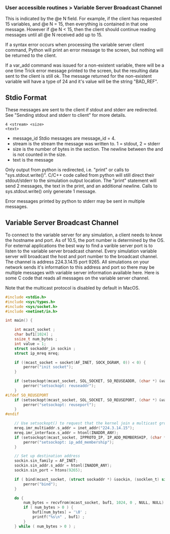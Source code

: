 ### User accessible routines > Variable Server Broadcast Channel

  This is indicated by
the @e N field.  For example, if the client has requested 15 variables, and @e N = 15, then
everything is contained in that one message.  However if @e N < 15, then the client should
continue reading messages until all @e N received add up to 15.

If a syntax error occurs when processing the variable server client command, Python will print
an error message to the screen, but nothing will be returned to the client.

If a var_add command was issued for a non-existent variable, there will be a one time Trick error
message printed to the screen, but the resulting data sent to the client is still ok. The message
returned for the non-existent variable will have a type of 24 and it's value will be the string "BAD_REF".

## Stdio Format

These messages are sent to the client if stdout and stderr are redirected. See "Sending stdout
and stderr to client" for more details.

```
4 <stream> <size>
<text>
```

- message_id Stdio messages are message_id = 4.
- stream is the stream the message was written to.  1 = stdout, 2 = stderr
- size is the number of bytes in the <text> section.  The newline between the <size> and <text>
is not counted in the size.
- text is the message

Only output from python is redirected, i.e. "print" or calls to "sys.stdout.write()".  C/C++ code
called from python will still direct their stdout/stderr to the simulation output location.
The "print" statement will send 2 messages, the text in the print, and an additional newline.
Calls to sys.stdout.write() only generate 1 message.

Error messages printed by python to stderr may be sent in multiple messages.

## Variable Server Broadcast Channel

To connect to the variable server for any simulation, a client needs to know the
hostname and port.  As of 10.5, the port number is determined by the OS.  For external
applications the best way to find a varible server port is to listen to the variable
server broadcast channel.  Every simulation variable server will broadcast the host and port
number to the broadcast channel.  The channel is address 224.3.14.15 port 9265.  All simulations
on your network sends it's information to this address and port so there may be multiple
messages with variable server information available here.  Here is some
C code that reads all messages on the variable server channel.

Note that the multicast protocol is disabled by default in MacOS.

```c
#include <stdio.h>
#include <sys/types.h>
#include <sys/socket.h>
#include <netinet/in.h>

int main() {

    int mcast_socket ;
    char buf1[1024] ;
    ssize_t num_bytes ;
    int value = 1;
    struct sockaddr_in sockin ;
    struct ip_mreq mreq;

    if ((mcast_socket = socket(AF_INET, SOCK_DGRAM, 0)) < 0) {
        perror("init socket");
    }

    if (setsockopt(mcast_socket, SOL_SOCKET, SO_REUSEADDR, (char *) &value, (socklen_t) sizeof(value)) < 0) {
        perror("setsockopt: reuseaddr");
    }
#ifdef SO_REUSEPORT
    if (setsockopt(mcast_socket, SOL_SOCKET, SO_REUSEPORT, (char *) &value, sizeof(value)) < 0) {
        perror("setsockopt: reuseport");
    }
#endif

    // Use setsockopt() to request that the kernel join a multicast group
    mreq.imr_multiaddr.s_addr = inet_addr("224.3.14.15");
    mreq.imr_interface.s_addr = htonl(INADDR_ANY);
    if (setsockopt(mcast_socket, IPPROTO_IP, IP_ADD_MEMBERSHIP, (char *) &mreq, (socklen_t) sizeof(mreq)) < 0) {
        perror("setsockopt: ip_add_membership");
    }

    // Set up destination address
    sockin.sin_family = AF_INET;
    sockin.sin_addr.s_addr = htonl(INADDR_ANY);
    sockin.sin_port = htons(9265);

    if ( bind(mcast_socket, (struct sockaddr *) &sockin, (socklen_t) sizeof(sockin)) < 0 ) {
        perror("bind");
    }

    do {
        num_bytes = recvfrom(mcast_socket, buf1, 1024, 0 , NULL, NULL) ;
        if ( num_bytes > 0 ) {
            buf1[num_bytes] = '\0' ;
            printf("%s\n" , buf1) ;
        }
    } while ( num_bytes > 0 ) ;

